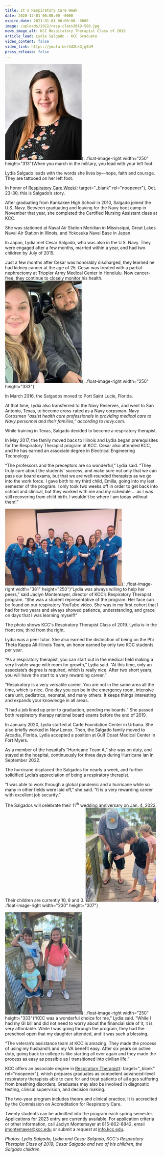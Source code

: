 ```yaml
---
title: It's Respiratory Care Week
date: 2020-12-01 00:00:00 -0600
expire_date: 2021-01-01 00:00:00 -0600
image: /uploads/2022/resp-class2019-580.jpg
news_image_alt: KCC Respiratory Therapist Class of 2019
article_lead: Lydia Salgado - KCC Graduate
video_content: false
video_link: https://youtu.be/4d2LkGjg5bM
press_release: false
---
```

![](/uploads/2022/lydia-salgado250x313.jpg){: .float-image-right width="250" height="313"}When you march in the military, you lead with your left foot.

Lydia Salgado leads with the words she lives by—hope, faith and courage. They are tattooed on her left foot.

In honor of [Respiratory Care Week](https://www.aarc.org/resources/programs-projects/respiratory-care-week/){: target="_blank" rel="noopener"}, Oct. 23-30, this is Salgado’s story.

After graduating from Kankakee High School in 2010, Salgado joined the U.S. Navy. Between graduating and leaving for the Navy boot camp in November that year, she completed the Certified Nursing Assistant class at KCC.

She was stationed at Naval Air Station Meridian in Mississippi, Great Lakes Naval Air Station in Illinois, and Yokosuka Naval Base in Japan.

In Japan, Lydia met Cesar Salgado, who was also in the U.S. Navy. They were engaged after a few months, married within a year, and had two children by July of 2015.

Just a few months after Cesar was honorably discharged, they learned he had kidney cancer at the age of 25. Cesar was treated with a partial nephrectomy at Trippler Army Medical Center in Honolulu. Now cancer-free, they continue to closely monitor his health.&nbsp;![](/uploads/2022/lydia-cesar-salgado250x333.jpg){: .float-image-right width="250" height="333"}

In March 2016, the Salgados moved to Port Saint Lucie, Florida.

At that time, Lydia also transferred to the Navy Reserves, and went to San Antonio, Texas, to become cross-rated as a Navy corpsman. Navy Corpsmen “*assist health care professionals in providing medical care to Navy personnel and their families,” according to navy.com*.

While training in Texas, Salgado decided to become a respiratory therapist.

In May 2017, the family moved back to Illinois and Lydia began prerequisites for the Respiratory Therapist program at KCC. Cesar also attended KCC, and he has earned an associate degree in Electrical Engineering Technology.

“The professors and the preceptors are so wonderful,” Lydia said. “They truly care about the students’ success, and make sure not only that we can pass our board exams, but that we are well-rounded therapists as we go into the work force. I gave birth to my third child, Emilia, going into my last semester of the program. I only took two weeks off in order to get back into school and clinical, but they worked with me and my schedule … as I was still recovering from child birth. I wouldn't be where I am today without them\!”&nbsp;

![](/uploads/2022/resp-class-of-2019-381x250.jpg){: .float-image-right width="381" height="250"}“Lydia was always willing to help her peers,” said Jaclyn Montemayer, director of KCC’s Respiratory Therapist program. “She was a student representative of the program. Her face can be found on our respiratory YouTube video. She was in my first cohort that I had for two years and always showed patience, understanding, and grace on days that I was learning myself\!”

The photo shows KCC's Respiratory Therapist Class of 2019. Lydia is in the front row, third from the right.&nbsp;

Lydia was a peer tutor. She also earned the distinction of being on the Phi Theta Kappa All-Illinois Team, an honor earned by only two KCC students per year.

“As a respiratory therapist, you can start out in the medical field making a very livable wage with room for growth,” Lydia said. “At this time, only an associate’s degree is required, which is really nice. After two short years, you will have the start to a very rewarding career.”

“Respiratory is a very versatile career. You are not in the same area all the time, which is nice. One day you can be in the emergency room, intensive care unit, pediatrics, neonatal, and many others. It keeps things interesting and expands your knowledge in all areas.

“I had a job lined up prior to graduation, pending my boards.” She passed both respiratory therapy national board exams before the end of 2019.

In January 2020, Lydia started at Carle Foundation Center in Urbana. She also briefly worked in New Lenox. Then, the Salgado family moved to Arcadia, Florida. Lydia accepted a position at Gulf Coast Medical Center in Fort Myers.

As a member of the hospital’s “Hurricane Team A,” she was on duty, and stayed at the hospital, continuously for three days during Hurricane Ian in September 2022. &nbsp;

The hurricane displaced the Salgados for nearly a week, and further solidified Lydia’s appreciation of being a respiratory therapist.

“I was able to work through a global pandemic and a hurricane while so many in other fields were laid off,” she said. “It is a very rewarding career with excellent job security.”

The Salgados will celebrate their 11<sup>th</sup> wedding anniversary on Jan. 4, 2023. Their children are currently 10, 8 and 3.&nbsp;![](/uploads/2022/cesar-salgado-and-kids230x307.jpg){: .float-image-right width="230" height="307"}

![](/uploads/2022/salgado-kids250x333.jpg){: .float-image-right width="250" height="333"}“KCC was a wonderful choice for me,” Lydia said. “While I had my GI bill and did not need to worry about the financial side of it, it is very affordable. While I was going through the program, they had the preschool open that my daughter attended, and it was such a blessing.

“The veteran’s assistance team at KCC is amazing. They made the process of using my husband’s and my VA benefit easy. After six years on active duty, going back to college is like starting all over again and they made the process as easy as possible as I transitioned into civilian life.”

KCC offers an associate degree in [Respiratory Therapist](https://kcc.smartcatalogiq.com/en/2022-2023/academic-catalog/programs-of-study-by-area/health-careers/respiratory-therapist-aas/){: target="_blank" rel="noopener"}, which prepares graduates as competent advanced-level respiratory therapists able to care for and treat patients of all ages suffering from breathing disorders. Graduates may also be involved in diagnostic testing, clinical supervision, and decision making.

The two-year program includes theory and clinical practice. It is accredited by the Commission on Accreditation for Respiratory Care.

Twenty students can be admitted into the program each spring semester. Applications for 2023 entry are currently available. For application criteria or other information, call Jaclyn Montemayer at 815-802-8842, email [jmontemayer@kcc.edu](mailto:jmontemayer@kcc.edu) or submit a request at [info.kcc.edu](http://info.kcc.edu).

*Photos: Lydia Salgado, Lydia and Cesar Salgado, KCC's Respiratory Therapist Class of 2019, Cesar Salgado and two of his children, the Salgado children.*